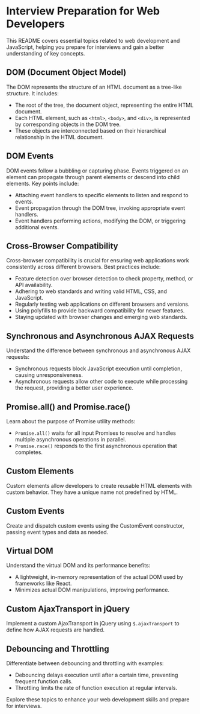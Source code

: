 # Interview Preparation for Web Developers

This README covers essential topics related to web development and JavaScript, helping you prepare for interviews and gain a better understanding of key concepts.

## DOM (Document Object Model)

The DOM represents the structure of an HTML document as a tree-like structure. It includes:

- The root of the tree, the document object, representing the entire HTML document.
- Each HTML element, such as `<html>`, `<body>`, and `<div>`, is represented by corresponding objects in the DOM tree.
- These objects are interconnected based on their hierarchical relationship in the HTML document.

## DOM Events

DOM events follow a bubbling or capturing phase. Events triggered on an element can propagate through parent elements or descend into child elements. Key points include:

- Attaching event handlers to specific elements to listen and respond to events.
- Event propagation through the DOM tree, invoking appropriate event handlers.
- Event handlers performing actions, modifying the DOM, or triggering additional events.

## Cross-Browser Compatibility

Cross-browser compatibility is crucial for ensuring web applications work consistently across different browsers. Best practices include:

- Feature detection over browser detection to check property, method, or API availability.
- Adhering to web standards and writing valid HTML, CSS, and JavaScript.
- Regularly testing web applications on different browsers and versions.
- Using polyfills to provide backward compatibility for newer features.
- Staying updated with browser changes and emerging web standards.

## Synchronous and Asynchronous AJAX Requests

Understand the difference between synchronous and asynchronous AJAX requests:

- Synchronous requests block JavaScript execution until completion, causing unresponsiveness.
- Asynchronous requests allow other code to execute while processing the request, providing a better user experience.

## Promise.all() and Promise.race()

Learn about the purpose of Promise utility methods:

- `Promise.all()` waits for all input Promises to resolve and handles multiple asynchronous operations in parallel.
- `Promise.race()` responds to the first asynchronous operation that completes.

## Custom Elements

Custom elements allow developers to create reusable HTML elements with custom behavior. They have a unique name not predefined by HTML.

## Custom Events

Create and dispatch custom events using the CustomEvent constructor, passing event types and data as needed.

## Virtual DOM

Understand the virtual DOM and its performance benefits:

- A lightweight, in-memory representation of the actual DOM used by frameworks like React.
- Minimizes actual DOM manipulations, improving performance.

## Custom AjaxTransport in jQuery

Implement a custom AjaxTransport in jQuery using `$.ajaxTransport` to define how AJAX requests are handled.

## Debouncing and Throttling

Differentiate between debouncing and throttling with examples:

- Debouncing delays execution until after a certain time, preventing frequent function calls.
- Throttling limits the rate of function execution at regular intervals.

Explore these topics to enhance your web development skills and prepare for interviews.
